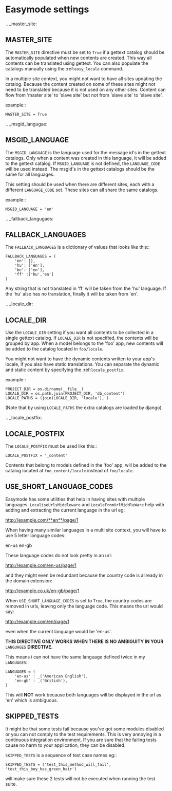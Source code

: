 Easymode settings
=================

.. _master_site:

MASTER_SITE
-----------

The ``MASTER_SITE`` directive must be set to ``True`` if a gettext catalog 
should be automatically populated when new contents are created. This way all 
contents can be translated using gettext. You can also populate the catalogs
manually using the :ref:`easy_locale` command.

In a multiple site context, you might not want to have all sites updating the
catalog. Because the content created on some of these sites might not need to
be translated because it is not used on any other sites. Content can flow from
'master site' to 'slave site' but not from 'slave site' to 'slave site'.

example::

    MASTER_SITE = True

.. _msgid_langugae:

MSGID_LANGUAGE
--------------

The ``MSGID_LANGUAGE`` is the language used for the message id's in the gettext
catalogs. Only when a content was created in this language, it will be added to
the gettext catalog. If ``MSGID_LANGUAGE`` is not defined, the ``LANGUAGE_CODE``
will be used instead. The msgid's in the gettext catalogs should be the same for 
all languages.

This setting should be used when there are different sites, each with a different 
``LANGUAGE_CODE`` set. These sites can all share the same catalogs.

example::
    
    MSGID_LANGUAGE = 'en'

.. _fallback_langugaes:

FALLBACK_LANGUAGES
------------------

The ``FALLBACK_LANGUAGES`` is a dictionary of values that looks like this::

    FALLBACK_LANGUAGES = (
        'en': [],
        'hu': ['en'],
        'be': ['en'],
        'ff' :['hu','en']
    )

Any string that is not translated in 'ff' will be taken from the 'hu' language.
If the 'hu' also has no translation, finally it will be taken from 'en'.

.. _locale_dir:

LOCALE_DIR
----------

Use the ``LOCALE_DIR`` setting if you want all contents to be collected in a
single gettext catalog. If ``LOCALE_DIR`` is not specified, the contents will
be grouped by app. When a model belongs to the 'foo' app, new contents will be
added to the catalog located in ``foo/locale``.

You might not want to have the dynamic contents wriiten to your app's locale, 
if you also have static translations. You can separate the dynamic and static
content by specifying the :ref:`locale_postfix`.

example::

    PROJECT_DIR = os.dirname(__file__)
    LOCALE_DIR = os.path.join(PROJECT_DIR, 'db_content')
    LOCALE_PATHS = (join(LOCALE_DIR, 'locale'), )

(Note that by using ``LOCALE_PATHS`` the extra catalogs are loaded by django).
    
.. _locale_postfix:

LOCALE_POSTFIX
--------------

The ``LOCALE_POSTFIX`` must be used like this::

    LOCALE_POSTFIX = '_content'

Contents that belong to models defined in the 'foo' app, will be added to the catalog
located at ``foo_content/locale`` instead of ``foo/locale``.

USE_SHORT_LANGUAGE_CODES
------------------------

Easymode has some utilities that help in having sites with multiple languages.
``LocaliseUrlsMiddleware`` and ``LocaleFromUrlMiddleWare`` help with adding 
and extracting the current language in the url eg:

http://example.com/**en**/page/1

When having many similar languages in a multi site context, you will have to
use 5 letter language codes:

en-us
en-gb

These language codes do not look pretty in an url:

http://example.com/en-us/page/1

and they might even be redundant because the country code is allready in the domain
extension:

http://example.co.uk/en-gb/page/1

When ``USE_SHORT_LANGUAGE_CODES`` is set to ``True``, the country codes are removed in
urls, leaving only the language code. This means the url would say:

http://example.com/en/page/1

even when the current language would be 'en-us'.

**THIS DIRECTIVE ONLY WORKS WHEN THERE IS NO AMBIGUITY IN YOUR** ``LANGUAGES`` **DIRECTIVE.**

This means i can not have the same language defined twice in my ``LANGUAGES``::

    LANGUAGES = (
        'en-us' : _('American English'),
        'en-gb' : _('British'),
    )

This will **NOT** work because both languages will be displayed in the url as 'en' which is
ambiguous.

SKIPPED_TESTS
-------------

It might be that some tests fail because you've got some modules disabled or you can not comply
to the test requirements. This is very annoying in a continuous integration environment. If you
are sure that the failing tests cause no harm to your application, they can be disabled.

``SKIPPED_TESTS`` is a sequence of test case names eg::

    SKIPPED_TESTS = ('test_this_method_will_fail', 'test_this_boy_has_green_hair')

will make sure these 2 tests will not be executed when running the test suite.


